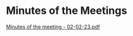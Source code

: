 # Minutes of the Meetings

  

[Minutes of the meeting - 02-02-23.pdf](../files/46bfc767-0f9f-4d7a-86e7-344a050ed293.pdf)